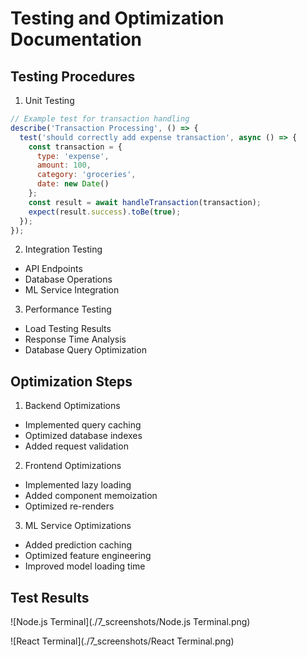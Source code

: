 # Testing and Optimization Documentation

## Testing Procedures
1. Unit Testing
```javascript
// Example test for transaction handling
describe('Transaction Processing', () => {
  test('should correctly add expense transaction', async () => {
    const transaction = {
      type: 'expense',
      amount: 100,
      category: 'groceries',
      date: new Date()
    };
    const result = await handleTransaction(transaction);
    expect(result.success).toBe(true);
  });
});
```

2. Integration Testing
- API Endpoints
- Database Operations
- ML Service Integration

3. Performance Testing
- Load Testing Results
- Response Time Analysis
- Database Query Optimization

## Optimization Steps
1. Backend Optimizations
- Implemented query caching
- Optimized database indexes
- Added request validation

2. Frontend Optimizations
- Implemented lazy loading
- Added component memoization
- Optimized re-renders

3. ML Service Optimizations
- Added prediction caching
- Optimized feature engineering
- Improved model loading time

## Test Results

![Node.js Terminal](./7_screenshots/Node.js Terminal.png)


![React Terminal](./7_screenshots/React Terminal.png)



